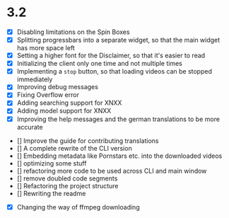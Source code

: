 # 3.2

- [x] Disabling limitations on the Spin Boxes
- [x] Splitting progressbars into a separate widget, so that the main widget has more space left
- [x] Setting a higher font for the Disclaimer, so that it's easier to read
- [x] Initializing the client only one time and not multiple times
- [x] Implementing a `stop` button, so that loading videos can be stopped immediately
- [x] Improving debug messages
- [x] Fixing Overflow error
- [x] Adding searching support for XNXX
- [x] Adding model support for XNXX
- [x] Improving the help messages and the german translations to be more accurate
- [] Improve the guide for contributing translations
- [] A complete rewrite of the CLI version
- [] Embedding metadata like Pornstars etc. into the downloaded videos
- [] optimizing some stuff
- [] refactoring more code to be used across CLI and main window
- [] remove doubled code segments
- [] Refactoring the project structure
- [] Rewriting the readme 
- [x] Changing the way of ffmpeg downloading